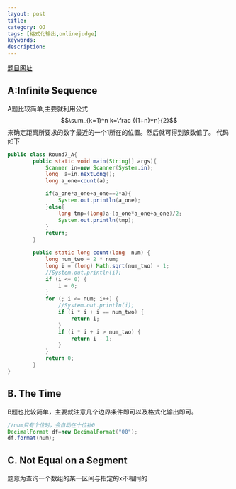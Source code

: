 ```yaml
---
layout: post
title: 
category: OJ
tags: [格式化输出,onlinejudge]
keywords:
description:
---
```


[题目网址](http://codeforces.com/contest/622/)

## A:Infinite Sequence


A题比较简单,主要就利用公式$$\sum_{k=1}^n k=\frac {(1+n)*n}{2}$$来确定距离所要求的数字最近的一个1所在的位置。然后就可得到该数值了。
代码如下

```java
public class Round7_A{
        public static void main(String[] args){
            Scanner in=new Scanner(System.in);
            long  a=in.nextLong();
            long a_one=count(a);

            if(a_one*a_one+a_one==2*a){
                System.out.println(a_one);
            }else{
                long tmp=(long)a-(a_one*a_one+a_one)/2;
                System.out.println(tmp);
            }
            return;
        }

        public static long count(long  num) {
            long num_two = 2 * num;
            long i = (long) Math.sqrt(num_two) - 1;
            //System.out.println(i);
            if (i <= 0) {
                i = 0;
            }
            for (; i <= num; i++) {
                //System.out.println(i);
                if (i * i + i == num_two) {
                    return i;
                }
                if (i * i + i > num_two) {
                    return i - 1;
                }
            }
            return 0;
        }
}
```

## B. The Time
B题也比较简单，主要就注意几个边界条件即可以及格式化输出即可。

```java
//num只有个位时，会自动在十位补0
DecimalFormat df=new DecimalFormat("00");
df.format(num);
```


## C. Not Equal on a Segment

题意为查询一个数组的某一区间与指定的x不相同的





